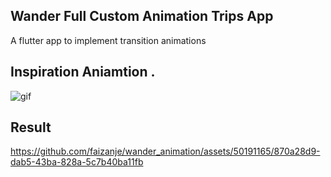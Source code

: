 ## Wander Full Custom Animation Trips App



A flutter app to implement transition animations

## Inspiration Aniamtion .

![gif](./screenshots/f250df8a04b3310e8f97b58cb83c83da.gif)
## Result
https://github.com/faizanje/wander_animation/assets/50191165/870a28d9-dab5-43ba-828a-5c7b40ba11fb

